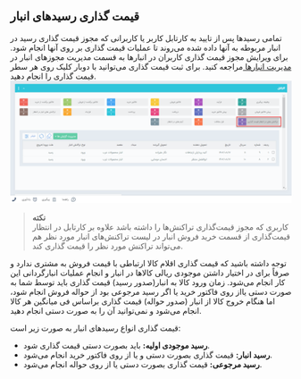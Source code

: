 ## قیمت گذاری رسیدهای انبار
تمامی رسیدها پس از تایید به کارتابل کاربر یا کاربرانی که مجوز قیمت گذاری رسید در انبار مربوطه به آنها داده شده می‌روند تا عملیات قیمت گذاری بر روی آنها انجام شود. برای ویرایش مجوز قیمت گذاری کاربران در انبارها به قسمت مدیریت مجوزهای انبار در [مدیریت انبارها ](https://github.com/1stco/PayamGostarDocs/blob/master/Help/Settings/Warehouse-management/Warehouse-management.md)مراجعه کنید.
برای ثبت قیمت‌ گذاری می‌توانید با دوبار کلیک روی هر سطر قیمت گذاری را انجام دهید.
![قیمت‌گذاری رسیدهای انبار](./Images/warehouse-reciept-pricing.png)

> **نکته**<br>
 کاربری که مجوز قیمت‌گذاری تراکنش‌ها را داشته باشد علاوه بر کارتابل در انتظار قیمت‌گذاری از قسمت خرید فروش انبار در لیست تراکنش‌های انبار مورد نظر هم می‌تواند تراکنش مورد نظر را قیمت گذاری کند.<br>

 توجه داشته باشید که قیمت گذاری اقلام کالا ارتباطی با قیمت فروش به مشتری ندارد و صرفاً برای در اختیار داشتن موجودی ریالی کالاها در انبار و انجام عملیات انبارگردانی این کار انجام می‌شود. زمان ورود کالا به انبار(صدور رسید) قیمت گذاری باید توسط شما به صورت دستی یااز روی فاکتور خرید یا اگر رسید مرجوعی بود از حواله فروش انجام شود، اما هنگام خروج کالا از انبار (صدور حواله) قیمت گذاری براساس فی میانگین هر کالا انجام می‌شود و نمی‌توانید آن را به صورت دستی انجام دهید.<br>

قیمت‌ گذاری‌ انواع رسیدهای انبار به صورت زیر است:
- **رسید موجودی اولیه:** باید  بصورت دستی قیمت گذاری  شود.<br>
- **رسید انبار:** قیمت گذاری بصورت دستی و یا از روی فاکتور خرید انجام می‌شود.<br>
- **رسید مرجوعی:** قیمت گذاری  بصورت دستی یا از روی حواله انجام می‌شود. <br>

